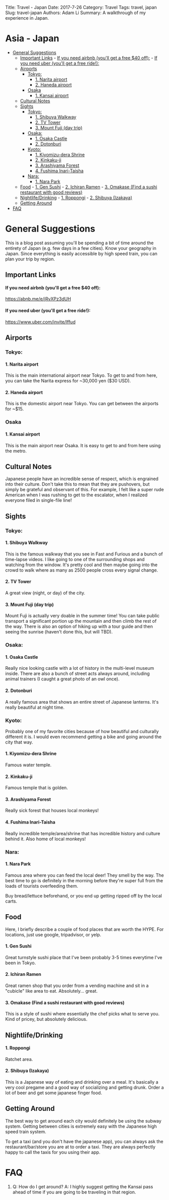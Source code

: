 Title: Travel - Japan
Date: 2017-7-26
Category: Travel
Tags: travel, japan
Slug: travel-japan
Authors: Adam Li
Summary: A walkthrough of my experience in Japan.

# Asia - Japan
<!-- MarkdownTOC autolink="true" -->

- [General Suggestions](#general-suggestions)
    - [Important Links](#important-links)
            - [If you need airbnb \(you'll get a free $40 off\):](#if-you-need-airbnb-youll-get-a-free-%2440-off)
            - [If you need uber \(you'll get a free ride!\):](#if-you-need-uber-youll-get-a-free-ride)
    - [Airports](#airports)
        - [Tokyo:](#tokyo)
            - [1. Narita airport](#1-narita-airport)
            - [2. Haneda airport](#2-haneda-airport)
        - [Osaka](#osaka)
            - [1. Kansai airport](#1-kansai-airport)
    - [Cultural Notes](#cultural-notes)
    - [Sights](#sights)
        - [Tokyo:](#tokyo-1)
            - [1. Shibuya Walkway](#1-shibuya-walkway)
            - [2. TV Tower](#2-tv-tower)
            - [3. Mount Fuji \(day trip\)](#3-mount-fuji-day-trip)
        - [Osaka:](#osaka-1)
            - [1. Osaka Castle](#1-osaka-castle)
            - [2. Dotonburi](#2-dotonburi)
        - [Kyoto:](#kyoto)
            - [1. Kiyomizu-dera Shrine](#1-kiyomizu-dera-shrine)
            - [2. Kinkaku-ji](#2-kinkaku-ji)
            - [3. Arashiyama Forest](#3-arashiyama-forest)
            - [4. Fushima Inari-Taisha](#4-fushima-inari-taisha)
        - [Nara:](#nara)
            - [1. Nara Park](#1-nara-park)
    - [Food](#food)
            - [1. Gen Sushi](#1-gen-sushi)
            - [2. Ichiran Ramen](#2-ichiran-ramen)
            - [3. Omakase \(Find a sushi restaurant with good reviews\)](#3-omakase-find-a-sushi-restaurant-with-good-reviews)
    - [Nightlife/Drinking](#nightlifedrinking)
            - [1. Roppongi](#1-roppongi)
            - [2. Shibuya \(Izakaya\)](#2-shibuya-izakaya)
    - [Getting Around](#getting-around)
- [FAQ](#faq)

<!-- /MarkdownTOC -->

# General Suggestions
This is a blog post assuming you'll be spending a bit of time around the entirety of Japan (e.g. few days in a few cities). Know your geography in Japan. Since everything is easily accessible by high speed train, you can plan your trip by region.

## Important Links
#### If you need airbnb (you'll get a free $40 off):
<a href="https://abnb.me/e/jRvXPz3dUH">https://abnb.me/e/jRvXPz3dUH</a>
#### If you need uber (you'll get a free ride!):
<a href="https://www.uber.com/invite/lffud">https://www.uber.com/invite/lffud</a>

## Airports
### Tokyo:
#### 1. Narita airport
This is the main international airport near Tokyo. To get to and from here, you can take the Narita express for ~30,000 yen ($30 USD).

#### 2. Haneda airport
This is the domestic airport near Tokyo. You can get between the airports for ~$15.

### Osaka
#### 1. Kansai airport
This is the main airport near Osaka. It is easy to get to and from here using the metro.

## Cultural Notes
Japanese people have an incredible sense of respect, which is engrained into their culture. Don't take this to mean that they are pushovers, but simply be grateful and observant of this. For example, I felt like a super rude American when I was rushing to get to the escalator, when I realized everyone filed in single-file line!

## Sights
### Tokyo:
#### 1. Shibuya Walkway
This is the famous walkway that you see in Fast and Furious and a bunch of time-lapse videos. I like going to one of the surrounding shops and watching from the window. It's pretty cool and then maybe going into the crowd to walk where as many as 2500 people cross every signal change.

#### 2. TV Tower
A great view (night, or day) of the city. 

#### 3. Mount Fuji (day trip)
Mount Fuji is actually very doable in the summer time! You can take public transport a significant portion up the mountain and then climb the rest of the way. There is also an option of hiking up with a tour guide and then seeing the sunrise (haven't done this, but will TBD).

### Osaka:
#### 1. Osaka Castle
Really nice looking castle with a lot of history in the multi-level museum inside. There are also a bunch of street acts always around, including animal trainers (I caught a great photo of an owl once).

#### 2. Dotonburi
A really famous area that shows an entire street of Japanese lanterns. It's really beautiful at night time.

### Kyoto:
Probably one of my favorite cities because of how beautiful and culturally different it is. I would even recommend getting a bike and going around the city that way.

#### 1. Kiyomizu-dera Shrine
Famous water temple.

#### 2. Kinkaku-ji
Famous temple that is golden.

#### 3. Arashiyama Forest
Really sick forest that houses local monkeys!

#### 4. Fushima Inari-Taisha
Really incredible temple/area/shrine that has incredible history and culture behind it. Also home of local monkeys!

### Nara:
#### 1. Nara Park
Famous area where you can feed the local deer! They smell by the way. The best time to go is definitely in the morning before they're super full from the loads of tourists overfeeding them. 

Buy bread/lettuce beforehand, or you end up getting ripped off by the local carts.

## Food
Here, I briefly describe a couple of food places that are worth the HYPE. For locations, just use google, tripadvisor, or yelp.

#### 1. Gen Sushi
Great turnstyle sushi place that I've been probably 3-5 times everytime I've been in Tokyo.

#### 2. Ichiran Ramen
Great ramen shop that you order from a vending machine and sit in a "cubicle" like area to eat. Absolutely... great.

#### 3. Omakase (Find a sushi restaurant with good reviews)
This is a style of sushi where essentially the chef picks what to serve you. Kind of pricey, but absolutely delicious.

## Nightlife/Drinking
#### 1. Roppongi
Ratchet area.

#### 2. Shibuya (Izakaya)
This is a Japanese way of eating and drinking over a meal. It's basically a very cool pregame and a good way of socializing and getting drunk. Order a lot of beer and get some japanese finger food.

## Getting Around
The best way to get around each city would definitely be using the subway system. Getting between cities is extremely easy with the Japanese high speed train system.

To get a taxi (and you don't have the japanese app), you can always ask the restaurant/bar/store you are at to order a taxi. They are always perfectly happy to call the taxis for you using their app.

# FAQ
1. Q: How do I get around?
A: I highly suggest getting the Kansai pass ahead of time if you are going to be traveling in that region. 